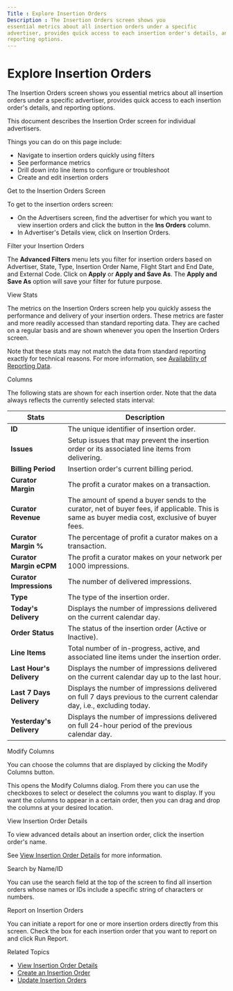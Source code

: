 ```yaml
---
Title : Explore Insertion Orders
Description : The Insertion Orders screen shows you
essential metrics about all insertion orders under a specific
advertiser, provides quick access to each insertion order's details, and
reporting options.
---
```



# Explore Insertion Orders





The Insertion Orders screen shows you
essential metrics about all insertion orders under a specific
advertiser, provides quick access to each insertion order's details, and
reporting options.

This document describes the Insertion Order screen for individual
advertisers.



Things you can do on this page include:

- Navigate to insertion orders quickly using filters
- See performance metrics
- Drill down into line items to configure or troubleshoot
- Create and edit insertion orders



Get to the Insertion Orders Screen

To get to the insertion orders screen:

- On the Advertisers screen, find the
  advertiser for which you want to view insertion orders and click the
  button in the **Ins Orders**
  column.
- In Advertiser's Details view, click
  on Insertion Orders.

Filter your Insertion Orders

The **Advanced Filters** menu lets you filter for insertion orders based
on Advertiser, State, Type, Insertion Order Name, Flight Start and End
Date, and External Code. Click on **Apply** or **Apply and Save As**.
The **Apply and Save As** option will save your filter for future
purpose.

View Stats

The metrics on the Insertion Orders
screen help you quickly assess the performance and delivery of your
insertion orders. These metrics are faster and more readily accessed
than standard reporting data. They are cached on a regular basis and are
shown whenever you open the Insertion
Orders screen.

Note that these stats may not match the data from standard reporting
exactly for technical reasons. For more information, see
<a href="availability-of-reporting-data.html" class="xref">Availability
of Reporting Data</a>.





Columns

The following stats are shown for each insertion order. Note that the
data always reflects the currently selected stats interval:



<table class="table">
<thead class="thead">
<tr class="header row">
<th id="ID-00000c96__entry__1"
class="entry colsep-1 rowsep-1">Stats</th>
<th id="ID-00000c96__entry__2"
class="entry colsep-1 rowsep-1">Description</th>
</tr>
</thead>
<tbody class="tbody">
<tr class="odd row">
<td class="entry colsep-1 rowsep-1"
headers="ID-00000c96__entry__1"><strong>ID</strong></td>
<td class="entry colsep-1 rowsep-1" headers="ID-00000c96__entry__2">The
unique identifier of insertion order.</td>
</tr>
<tr class="even row">
<td class="entry colsep-1 rowsep-1"
headers="ID-00000c96__entry__1"><strong>Issues</strong></td>
<td class="entry colsep-1 rowsep-1"
headers="ID-00000c96__entry__2">Setup issues that may prevent the
insertion order or its associated line items from delivering.</td>
</tr>
<tr class="odd row">
<td class="entry colsep-1 rowsep-1"
headers="ID-00000c96__entry__1"><strong>Billing Period</strong></td>
<td class="entry colsep-1 rowsep-1"
headers="ID-00000c96__entry__2">Insertion order's current billing
period.</td>
</tr>
<tr class="even row">
<td class="entry colsep-1 rowsep-1"
headers="ID-00000c96__entry__1"><strong>Curator Margin</strong></td>
<td class="entry colsep-1 rowsep-1" headers="ID-00000c96__entry__2">The
profit a curator makes on a transaction.</td>
</tr>
<tr class="odd row">
<td class="entry colsep-1 rowsep-1"
headers="ID-00000c96__entry__1"><strong>Curator Revenue</strong></td>
<td class="entry colsep-1 rowsep-1" headers="ID-00000c96__entry__2">The
amount of spend a buyer sends to the curator, net of buyer fees, if
applicable. This is same as buyer media cost, exclusive of buyer
fees.</td>
</tr>
<tr class="even row">
<td class="entry colsep-1 rowsep-1"
headers="ID-00000c96__entry__1"><strong>Curator Margin %</strong></td>
<td class="entry colsep-1 rowsep-1" headers="ID-00000c96__entry__2">The
percentage of profit a curator makes on a transaction.</td>
</tr>
<tr class="odd row">
<td class="entry colsep-1 rowsep-1"
headers="ID-00000c96__entry__1"><strong>Curator Margin
eCPM</strong></td>
<td class="entry colsep-1 rowsep-1" headers="ID-00000c96__entry__2">The
profit a curator makes on your network per 1000 impressions.</td>
</tr>
<tr class="even row">
<td class="entry colsep-1 rowsep-1"
headers="ID-00000c96__entry__1"><strong>Curator
Impressions</strong></td>
<td class="entry colsep-1 rowsep-1" headers="ID-00000c96__entry__2">The
number of delivered impressions.</td>
</tr>
<tr class="odd row">
<td class="entry colsep-1 rowsep-1"
headers="ID-00000c96__entry__1"><strong>Type</strong></td>
<td class="entry colsep-1 rowsep-1" headers="ID-00000c96__entry__2">The
type of the insertion order.</td>
</tr>
<tr class="even row">
<td class="entry colsep-1 rowsep-1"
headers="ID-00000c96__entry__1"><strong>Today's Delivery</strong></td>
<td class="entry colsep-1 rowsep-1"
headers="ID-00000c96__entry__2">Displays the number of impressions
delivered on the current calendar day.</td>
</tr>
<tr class="odd row">
<td class="entry colsep-1 rowsep-1"
headers="ID-00000c96__entry__1"><strong>Order Status</strong></td>
<td class="entry colsep-1 rowsep-1" headers="ID-00000c96__entry__2">The
status of the insertion order (Active or Inactive).</td>
</tr>
<tr class="even row">
<td class="entry colsep-1 rowsep-1"
headers="ID-00000c96__entry__1"><strong>Line Items</strong></td>
<td class="entry colsep-1 rowsep-1"
headers="ID-00000c96__entry__2">Total number of in-progress, active, and
associated line items under the insertion order.</td>
</tr>
<tr class="odd row">
<td class="entry colsep-1 rowsep-1"
headers="ID-00000c96__entry__1"><strong>Last Hour's
Delivery</strong></td>
<td class="entry colsep-1 rowsep-1"
headers="ID-00000c96__entry__2">Displays the number of impressions
delivered on the current calendar day up to the last hour.</td>
</tr>
<tr class="even row">
<td class="entry colsep-1 rowsep-1"
headers="ID-00000c96__entry__1"><strong>Last 7 Days
Delivery</strong></td>
<td class="entry colsep-1 rowsep-1"
headers="ID-00000c96__entry__2">Displays the number of impressions
delivered on full 7 days previous to the current calendar day, i.e.,
excluding today.</td>
</tr>
<tr class="odd row">
<td class="entry colsep-1 rowsep-1"
headers="ID-00000c96__entry__1"><strong>Yesterday's
Delivery</strong></td>
<td class="entry colsep-1 rowsep-1"
headers="ID-00000c96__entry__2">Displays the number of impressions
delivered on full 24-hour period of the previous calendar day.</td>
</tr>
</tbody>
</table>



Modify Columns

You can choose the columns that are displayed by clicking the
Modify Columns button.

This opens the Modify Columns
dialog. From there you can use the checkboxes to select or deselect the
columns you want to display. If you want the columns to appear in a
certain order, then you can drag and drop the columns at your desired
location.

View Insertion Order Details

To view advanced details about an insertion order, click the insertion
order's name.

See <a href="view-insertion-order-details.html" class="xref"
title="The Insertion Order Details screen displays settings for a specific insertion order, essential metrics, and performance visualizations.">View
Insertion Order Details</a> for more information.

Search by Name/ID

You can use the search field at the top of the screen to find all
insertion orders whose names or IDs include a specific string of
characters or numbers.

Report on Insertion Orders

You can initiate a report for one or more insertion orders directly from
this screen. Check the box for each insertion order that you want to
report on and click Run Report.





Related Topics

- <a href="view-insertion-order-details.html" class="xref"
  title="The Insertion Order Details screen displays settings for a specific insertion order, essential metrics, and performance visualizations.">View
  Insertion Order Details</a>
- <a href="create-an-insertion-order.html" class="xref">Create an
  Insertion Order</a>
- <a href="update-insertion-orders.html" class="xref">Update Insertion
  Orders</a>






